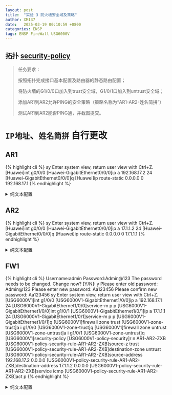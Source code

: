 ```yaml
---
layout: post
title:  "实验 3 防火墙安全域及策略"
author: XM137
date:   2025-03-19 00:10:59 +0800
categories: ENSP
tags: ENSP FireWall USG6000V
---
```


## 拓扑 **[security-policy](/assets/ENSP/20250319/security-policy.zip)**

>
> 任务要求：
> 
> 按照拓扑完成接口基本配置及路由器的静态路由配置；
> 
> 将防火墙的G1/0/0口加入到trust安全域，G1/0/1口加入到untrust安全域；
> 
> 添加AR1到AR2允许PING的安全策略（策略名称为“AR1-AR2-姓名简拼”）
> 
> 测试AR1到AR2能否PING通，并截图提交。
>


# `IP地址`、`姓名简拼` 自行更改

## AR1
{% highlight cli %}
<Huawei>sy
Enter system view, return user view with Ctrl+Z.
[Huawei]int g0/0/0
[Huawei-GigabitEthernet0/0/0]ip a 192.168.17.2 24
[Huawei-GigabitEthernet0/0/0]q
[Huawei]ip route-static 0.0.0.0 0 192.168.17.1
{% endhighlight %}
<details>
<summary>纯文本配置</summary>
{% highlight cli %}
sy
int g0/0/0
ip a 192.168.17.2 24
q
ip route-static 0.0.0.0 0 192.168.17.1
{% endhighlight %}
</details>


## AR2
{% highlight cli %}
<Huawei>sy
Enter system view, return user view with Ctrl+Z.
[Huawei]int g0/0/0
[Huawei-GigabitEthernet0/0/0]ip a 17.1.1.2 24
[Huawei-GigabitEthernet0/0/0]q
[Huawei]ip route-static 0.0.0.0 0 17.1.1.1
{% endhighlight %}
<details>
<summary>纯文本配置</summary>
{% highlight cli %}
sy
int g0/0/0
ip a 17.1.1.2 24
q
ip route-static 0.0.0.0 0 17.1.1.1
{% endhighlight %}
</details>


## FW1
{% highlight cli %}
Username:admin
Password:Admin@123
The password needs to be changed. Change now? [Y/N]: y
Please enter old password: Admin@123
Please enter new password: Aa123456
Please confirm new password: Aa123456
<USG6000V1>sy
Enter system view, return user view with Ctrl+Z.
[USG6000V1]int g1/0/0
[USG6000V1-GigabitEthernet1/0/0]ip a 192.168.17.1 24
[USG6000V1-GigabitEthernet1/0/0]service-m p p
[USG6000V1-GigabitEthernet1/0/0]int g1/0/1
[USG6000V1-GigabitEthernet1/0/1]ip a 17.1.1.1 24
[USG6000V1-GigabitEthernet1/0/1]service-m p p
[USG6000V1-GigabitEthernet1/0/1]q
[USG6000V1]firewall zone trust 
[USG6000V1-zone-trust]a i g1/0/0
[USG6000V1-zone-trust]q
[USG6000V1]firewall zone untrust 
[USG6000V1-zone-untrust]a i g1/0/1
[USG6000V1-zone-untrust]q
[USG6000V1]security-policy
[USG6000V1-policy-security]r n AR1-AR2-ZXB
[USG6000V1-policy-security-rule-AR1-AR2-ZXB]source-z trust 
[USG6000V1-policy-security-rule-AR1-AR2-ZXB]destination-zone untrust 
[USG6000V1-policy-security-rule-AR1-AR2-ZXB]source-address 192.168.17.2 0.0.0.0
[USG6000V1-policy-security-rule-AR1-AR2-ZXB]destination-address 17.1.1.2 0.0.0.0
[USG6000V1-policy-security-rule-AR1-AR2-ZXB]service icmp
[USG6000V1-policy-security-rule-AR1-AR2-ZXB]act p
{% endhighlight %}
<details>
<summary>纯文本配置</summary>
{% highlight cli %}
admin
Admin@123
y
Admin@123
Aa123456
Aa123456

sy
int g1/0/0
ip a 192.168.17.1 24
service-m p p
int g1/0/1
ip a 17.1.1.1 24
service-m p p
q
firewall zone trust 
a i g1/0/0
q
firewall zone untrust 
a i g1/0/1
q
security-policy
r n AR1-AR2-ZXB
source-z trust 
destination-zone untrust 
source-address 192.168.17.2 0.0.0.0
destination-address 17.1.1.2 0.0.0.0
service icmp
act p
{% endhighlight %}
</details>